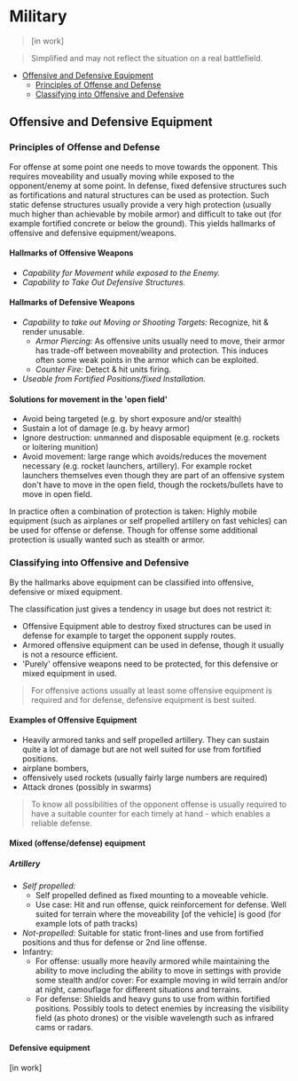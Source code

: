 
# Military
> [in work]

> Simplified and may not reflect the situation on a real battlefield.

* [Offensive and Defensive Equipment](#offensive-and-defensive-equipment)
  * [Principles of Offense and Defense](#principles-of-offense-and-defense)
  * [Classifying into Offensive and Defensive](#classifying-into-offensive-and-defensive)


## Offensive and Defensive Equipment
### Principles of Offense and Defense
For offense at some point one needs to move towards the opponent. This requires moveability and usually moving while exposed to the opponent/enemy at some point. In defense, fixed defensive structures such as fortifications and natural structures can be used as protection. Such static defense structures usually provide a very high protection (usually much higher than achievable by mobile armor) and difficult to take out (for example fortified concrete or below the ground). This yields hallmarks of offensive and defensive equipment/weapons.

#### Hallmarks of Offensive Weapons
* *Capability for Movement while exposed to the Enemy.*
* *Capability to Take Out Defensive Structures.* 

<!--todo: possibly do as table with examples-->
#### Hallmarks of Defensive Weapons
* *Capability to take out Moving or Shooting Targets:*  Recognize, hit & render unusable.  
   * *Armor Piercing:* As offensive units usually need to move, their armor has trade-off between moveability and protection. This induces often some weak points in the armor which can be exploited. <!-- add Javelins or NLAW examples-->
   * *Counter Fire:* Detect & hit units firing.
* *Useable from Fortified Positions/fixed Installation.*


#### Solutions for movement in the 'open field'
* Avoid being targeted (e.g. by short exposure and/or stealth)
* Sustain a lot of damage (e.g. by heavy armor)
* Ignore destruction: unmanned and disposable equipment (e.g. rockets or loitering munition)
* Avoid movement: large range which avoids/reduces the movement necessary (e.g. rocket launchers, artillery). For example rocket launchers themselves even though they are part of an offensive system don't have to move in the open field, though the rockets/bullets have to move in open field.

In practice often a combination of protection is taken: Highly mobile equipment (such as airplanes or self propelled artillery on fast vehicles) can be used for offense or defense. Though for offense some additional protection is usually wanted such as stealth or armor.


### Classifying into Offensive and Defensive
By the hallmarks above equipment can be classified into offensive, defensive or mixed equipment. 

The classification just gives a tendency in usage but does not restrict it:
* Offensive Equipment able to destroy fixed structures can be used in defense for example to target the opponent supply routes.
* Armored offensive equipment can be used in defense, though it usually is not a resource efficient.
* 'Purely' offensive weapons need to be protected, for this defensive or mixed equipment in used.

> For offensive actions usually at least some offensive equipment is required and for defense, defensive equipment is best suited.
 

#### Examples of Offensive Equipment
* Heavily armored tanks and self propelled artillery. They can sustain quite a lot of damage but are not well suited for use from fortified positions.
* airplane bombers, 
* offensively used rockets (usually fairly large numbers are required)
* Attack drones (possibly in swarms)

> To know all possibilities of the opponent offense is usually required to have a suitable counter for each timely at hand - which enables a reliable defense.


#### Mixed (offense/defense) equipment
##### Artillery
* *Self propelled:* 
  * Self propelled defined as fixed mounting to a moveable vehicle. 
  * Use case: Hit and run offense, quick reinforcement for defense. Well suited for terrain where the moveability [of the vehicle] is good (for example lots of path tracks)
* *Not-propelled:* Suitable for static front-lines and use from fortified positions and thus for defense or 2nd line offense.
* Infantry:
  * For offense: usually more heavily armored while maintaining the ability to move including the ability to move in settings with provide some stealth and/or cover: For example moving in wild terrain and/or at night, camouflage for different situations and terrains.
  * For defense: Shields and heavy guns to use from within fortified positions. Possibly tools to detect enemies by increasing the visibility field (as photo drones) or the visible wavelength such as infrared cams or radars.



#### Defensive equipment
[in work]
